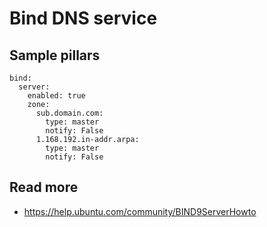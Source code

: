 
# Bind DNS service

## Sample pillars

    bind:
      server:
        enabled: true
        zone:
          sub.domain.com:
            type: master
            notify: False
          1.168.192.in-addr.arpa:
            type: master
            notify: False

## Read more

* https://help.ubuntu.com/community/BIND9ServerHowto